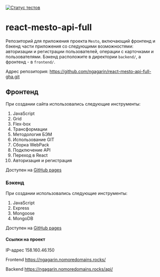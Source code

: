 [![Статус тестов](../../actions/workflows/tests.yml/badge.svg)](../../actions/workflows/tests.yml)

# react-mesto-api-full
Репозиторий для приложения проекта `Mesto`, включающий фронтенд и бэкенд части приложения со следующими возможностями: авторизации и регистрации пользователей, операции с карточками и пользователями. Бэкенд расположите в директории `backend/`, а фронтенд - в `frontend/`. 
  
Адрес репозитория: https://github.com/ngagarin/react-mesto-api-full-gha.git

## Фронтенд
При создании сайта использовались следующие инструменты:
1. JavaScript
2. Grid
3. Flex-box
4. Трансформации
5. Методология БЭМ
6. Использование GIT
7. Сборка WebPack
8. Подключение API
9. Переход в React
10. Авторизация и регистрация

Доступен на [GitHub pages](https://ngagarin.github.io/react-mesto-auth/)

### Бэкенд
При создании использовались следующие инструменты:
1. JavaScript
2. Express
3. Mongoose
4. MongoDB

Доступен на [GitHub pages](https://ngagarin.github.io/react-mesto-auth/)

#### Ссылки на проект

IP-адрес 158.160.46.150

Frontend https://ngagarin.nomoredomains.rocks/

Backend https://ngagarin.nomoredomains.rocks/api/
